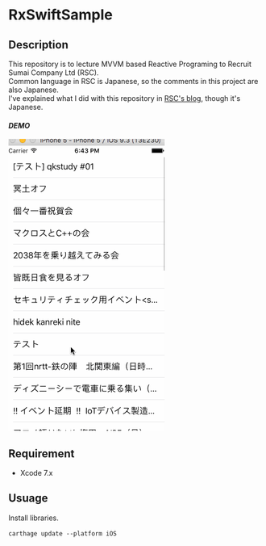 # RxSwiftSample

## Description
This repository is to lecture MVVM based Reactive Programing to Recruit Sumai Company Ltd (RSC).  
Common language in RSC is Japanese, so the comments in this project are also Japanese.  
I've explained what I did with this repository in [RSC's blog](https://tech.recruit-sumai.co.jp/rxswift-mvvm/), though it's Japanese.

#### *DEMO*
![Demo](demo.gif)


## Requirement

- Xcode 7.x


## Usuage

Install libraries.
```
carthage update --platform iOS
```
